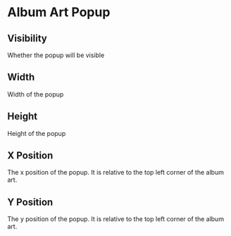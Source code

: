 # Album Art Popup

## Visibility
Whether the popup will be visible

## Width
Width of the popup

## Height
Height of the popup

## X Position
The x position of the popup. It is relative to the top left corner of the album art.

## Y Position
The y position of the popup. It is relative to the top left corner of the album art.